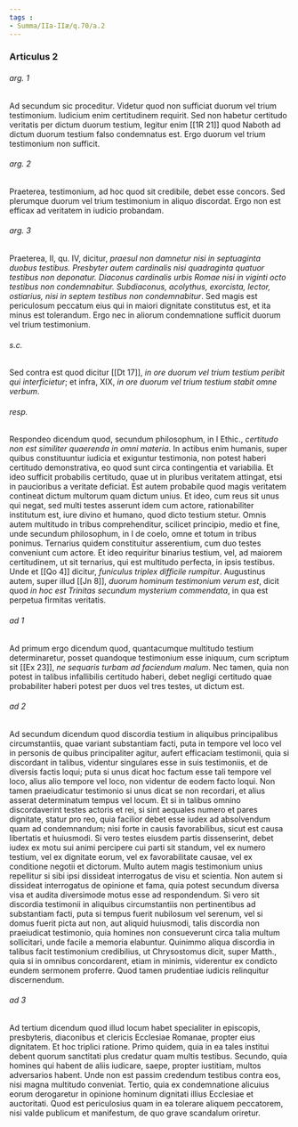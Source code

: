 ```yaml
---
tags : 
- Summa/IIa-IIæ/q.70/a.2
---
```


### Articulus 2

###### arg. 1
Ad secundum sic proceditur. Videtur quod non sufficiat duorum vel trium testimonium. Iudicium enim certitudinem requirit. Sed non habetur certitudo veritatis per dictum duorum testium, legitur enim [[1R 21]] quod Naboth ad dictum duorum testium falso condemnatus est. Ergo duorum vel trium testimonium non sufficit.

###### arg. 2
Praeterea, testimonium, ad hoc quod sit credibile, debet esse concors. Sed plerumque duorum vel trium testimonium in aliquo discordat. Ergo non est efficax ad veritatem in iudicio probandam.

###### arg. 3
Praeterea, II, qu. IV, dicitur, *praesul non damnetur nisi in septuaginta duobus testibus. Presbyter autem cardinalis nisi quadraginta quatuor testibus non deponatur. Diaconus cardinalis urbis Romae nisi in viginti octo testibus non condemnabitur. Subdiaconus, acolythus, exorcista, lector, ostiarius, nisi in septem testibus non condemnabitur*. Sed magis est periculosum peccatum eius qui in maiori dignitate constitutus est, et ita minus est tolerandum. Ergo nec in aliorum condemnatione sufficit duorum vel trium testimonium.

###### s.c.
Sed contra est quod dicitur [[Dt 17]], *in ore duorum vel trium testium peribit qui interficietur*; et infra, XIX, *in ore duorum vel trium testium stabit omne verbum*.

###### resp.
Respondeo dicendum quod, secundum philosophum, in I Ethic., *certitudo non est similiter quaerenda in omni materia*. In actibus enim humanis, super quibus constituuntur iudicia et exiguntur testimonia, non potest haberi certitudo demonstrativa, eo quod sunt circa contingentia et variabilia. Et ideo sufficit probabilis certitudo, quae ut in pluribus veritatem attingat, etsi in paucioribus a veritate deficiat. Est autem probabile quod magis veritatem contineat dictum multorum quam dictum unius. Et ideo, cum reus sit unus qui negat, sed multi testes asserunt idem cum actore, rationabiliter institutum est, iure divino et humano, quod dicto testium stetur. Omnis autem multitudo in tribus comprehenditur, scilicet principio, medio et fine, unde secundum philosophum, in I de coelo, omne et totum in tribus ponimus. Ternarius quidem constituitur asserentium, cum duo testes conveniunt cum actore. Et ideo requiritur binarius testium, vel, ad maiorem certitudinem, ut sit ternarius, qui est multitudo perfecta, in ipsis testibus. Unde et [[Qo 4]] dicitur, *funiculus triplex difficile rumpitur*. Augustinus autem, super illud [[Jn 8]], *duorum hominum testimonium verum est*, dicit quod *in hoc est Trinitas secundum mysterium commendata*, in qua est perpetua firmitas veritatis.

###### ad 1
Ad primum ergo dicendum quod, quantacumque multitudo testium determinaretur, posset quandoque testimonium esse iniquum, cum scriptum sit [[Ex 23]], *ne sequaris turbam ad faciendum malum*. Nec tamen, quia non potest in talibus infallibilis certitudo haberi, debet negligi certitudo quae probabiliter haberi potest per duos vel tres testes, ut dictum est.

###### ad 2
Ad secundum dicendum quod discordia testium in aliquibus principalibus circumstantiis, quae variant substantiam facti, puta in tempore vel loco vel in personis de quibus principaliter agitur, aufert efficaciam testimonii, quia si discordant in talibus, videntur singulares esse in suis testimoniis, et de diversis factis loqui; puta si unus dicat hoc factum esse tali tempore vel loco, alius alio tempore vel loco, non videntur de eodem facto loqui. Non tamen praeiudicatur testimonio si unus dicat se non recordari, et alius asserat determinatum tempus vel locum. Et si in talibus omnino discordaverint testes actoris et rei, si sint aequales numero et pares dignitate, statur pro reo, quia facilior debet esse iudex ad absolvendum quam ad condemnandum; nisi forte in causis favorabilibus, sicut est causa libertatis et huiusmodi. Si vero testes eiusdem partis dissenserint, debet iudex ex motu sui animi percipere cui parti sit standum, vel ex numero testium, vel ex dignitate eorum, vel ex favorabilitate causae, vel ex conditione negotii et dictorum. Multo autem magis testimonium unius repellitur si sibi ipsi dissideat interrogatus de visu et scientia. Non autem si dissideat interrogatus de opinione et fama, quia potest secundum diversa visa et audita diversimode motus esse ad respondendum. Si vero sit discordia testimonii in aliquibus circumstantiis non pertinentibus ad substantiam facti, puta si tempus fuerit nubilosum vel serenum, vel si domus fuerit picta aut non, aut aliquid huiusmodi, talis discordia non praeiudicat testimonio, quia homines non consueverunt circa talia multum sollicitari, unde facile a memoria elabuntur. Quinimmo aliqua discordia in talibus facit testimonium credibilius, ut Chrysostomus dicit, super Matth., quia si in omnibus concordarent, etiam in minimis, viderentur ex condicto eundem sermonem proferre. Quod tamen prudentiae iudicis relinquitur discernendum.

###### ad 3
Ad tertium dicendum quod illud locum habet specialiter in episcopis, presbyteris, diaconibus et clericis Ecclesiae Romanae, propter eius dignitatem. Et hoc triplici ratione. Primo quidem, quia in ea tales institui debent quorum sanctitati plus credatur quam multis testibus. Secundo, quia homines qui habent de aliis iudicare, saepe, propter iustitiam, multos adversarios habent. Unde non est passim credendum testibus contra eos, nisi magna multitudo conveniat. Tertio, quia ex condemnatione alicuius eorum derogaretur in opinione hominum dignitati illius Ecclesiae et auctoritati. Quod est periculosius quam in ea tolerare aliquem peccatorem, nisi valde publicum et manifestum, de quo grave scandalum oriretur.

